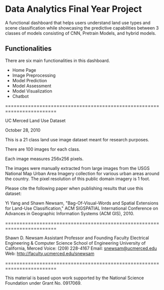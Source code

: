 # Data Analytics Final Year Project

A functional dashboard that helps users understand land use types and scene classification while showcasing the predictive capabilities between 3 classes of models consisting of CNN, Pretrain Models, and hybrid models.

## Functionalities
There are six main functionalities in this dashboard.
- Home Page
- Image Preprocessing
- Model Prediction
- Model Assessment
- Model Visualization
- Chatbot

========================================================================

UC Merced Land Use Dataset

October 28, 2010

This is a 21 class land use image dataset meant for research purposes.

There are 100 images for each class.

Each image measures 256x256 pixels.

The images were manually extracted from large images from the USGS National Map Urban Area Imagery collection for various urban areas around the country. The pixel resolution of this public domain imagery is 1 foot.

Please cite the following paper when publishing results that use this dataset:

Yi Yang and Shawn Newsam, "Bag-Of-Visual-Words and Spatial Extensions for Land-Use Classification," ACM SIGSPATIAL International Conference on Advances in Geographic Information Systems (ACM GIS), 2010.

========================================================================

Shawn D. Newsam
Assistant Professor and Founding Faculty
Electrical Engineering & Computer Science
School of Engineering
University of California, Merced
Voice: (209) 228-4167
Email: snewsam@ucmerced.edu
Web: http://faculty.ucmerced.edu/snewsam

========================================================================

This material is based upon work supported by the National Science Foundation under Grant No. 0917069.

